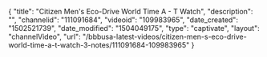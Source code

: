 {
    "title": "Citizen Men's Eco-Drive World Time A - T Watch",
    "description": "",
    "channelid": "111091684",
    "videoid": "109983965",
    "date_created": "1502521739",
    "date_modified": "1504049175",
    "type": "captivate",
    "layout": "channelVideo",
    "url": "\/bbbusa-latest-videos\/citizen-men-s-eco-drive-world-time-a-t-watch-3-notes\/111091684-109983965"
}